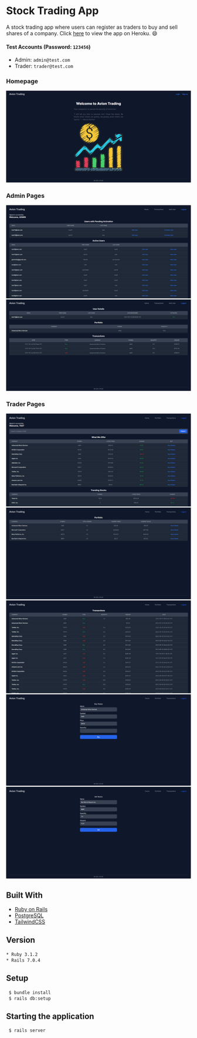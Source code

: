 # Stock Trading App

A stock trading app where users can register as traders to buy and sell shares of a company. Click [here](https://avion-trading-app.herokuapp.com/) to view the app on Heroku. :smile:

#### Test Accounts (Password: `123456`)
- Admin: `admin@test.com`
- Trader: `trader@test.com`


### Homepage
![Screenshot](./screenshots/screenshot6.png)

### Admin Pages
![Screenshot](./screenshots/screenshot7.png)
![Screenshot](./screenshots/screenshot8.png)

### Trader Pages
![Screenshot](./screenshots/screenshot1.png)
![Screenshot](./screenshots/screenshot2.png)
![Screenshot](./screenshots/screenshot3.png)
![Screenshot](./screenshots/screenshot4.png)
![Screenshot](./screenshots/screenshot5.png)

## Built With

- [Ruby on Rails](https://rubyonrails.org/)
- [PostgreSQL](https://www.postgresql.org/)
- [TailwindCSS](https://tailwindcss.com/)

## Version
```
* Ruby 3.1.2
* Rails 7.0.4
```

## Setup
```
 $ bundle install
 $ rails db:setup
```
 
## Starting the application
```
 $ rails server
```
